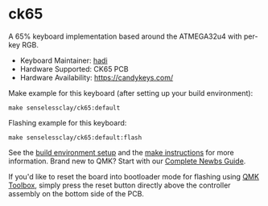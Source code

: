 # ck65

A 65% keyboard implementation based around the ATMEGA32u4 with per-key RGB. 

* Keyboard Maintainer: [hadi](https://github.com/senselessclay)
* Hardware Supported: CK65 PCB
* Hardware Availability: https://candykeys.com/

Make example for this keyboard (after setting up your build environment):

    make senselessclay/ck65:default

Flashing example for this keyboard:

    make senselessclay/ck65:default:flash

See the [build environment setup](https://docs.qmk.fm/#/getting_started_build_tools) and the [make instructions](https://docs.qmk.fm/#/getting_started_make_guide) for more information. Brand new to QMK? Start with our [Complete Newbs Guide](https://docs.qmk.fm/#/newbs).

If you'd like to reset the board into bootloader mode for flashing using [QMK Toolbox](https://github.com/qmk/qmk_toolbox), simply press the reset button directly above the controller assembly on the bottom side of the PCB.